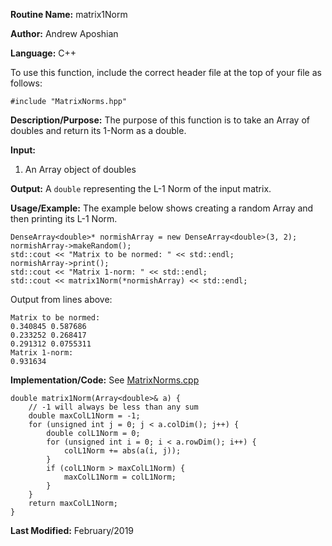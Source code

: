 **Routine Name:** matrix1Norm

**Author:** Andrew Aposhian

**Language:** C++

To use this function, include the correct header file at the top of your file as follows:
```
#include "MatrixNorms.hpp"
```

**Description/Purpose:** The purpose of this function is to take an Array of doubles and return its 1-Norm as a double.

**Input:**
1. An Array object of doubles

**Output:** A `double` representing the L-1 Norm of the input matrix.

**Usage/Example:** The example below shows creating a random Array and then printing its L-1 Norm.
```
DenseArray<double>* normishArray = new DenseArray<double>(3, 2);
normishArray->makeRandom();
std::cout << "Matrix to be normed: " << std::endl;
normishArray->print();
std::cout << "Matrix 1-norm: " << std::endl;
std::cout << matrix1Norm(*normishArray) << std::endl;
```

Output from lines above:
```
Matrix to be normed: 
0.340845 0.587686 
0.233252 0.268417 
0.291312 0.0755311 
Matrix 1-norm: 
0.931634
```

**Implementation/Code:**
See [MatrixNorms.cpp](../src/lib/MatrixNorms.cpp)
```
double matrix1Norm(Array<double>& a) {
    // -1 will always be less than any sum
    double maxColL1Norm = -1;
    for (unsigned int j = 0; j < a.colDim(); j++) {
        double colL1Norm = 0;
        for (unsigned int i = 0; i < a.rowDim(); i++) {
            colL1Norm += abs(a(i, j));
        }
        if (colL1Norm > maxColL1Norm) {
            maxColL1Norm = colL1Norm;
        }
    }
    return maxColL1Norm;
}
```
**Last Modified:** February/2019
